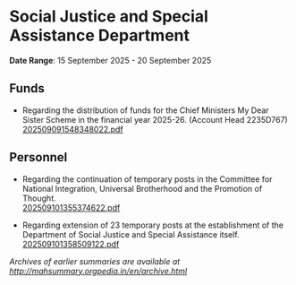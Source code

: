 # Social Justice and Special Assistance Department

**Date Range**: 15 September 2025 - 20 September 2025


## Funds
- Regarding the distribution of funds for the Chief Ministers My Dear Sister Scheme in the financial year 2025-26. (Account Head 2235D767)\
  [202509091548348022.pdf](https://gr.maharashtra.gov.in/Site/Upload/Government%20Resolutions/English/202509091548348022.pdf)

## Personnel
- Regarding the continuation of temporary posts in the Committee for National Integration, Universal Brotherhood and the Promotion of Thought.\
  [202509101355374622.pdf](https://gr.maharashtra.gov.in/Site/Upload/Government%20Resolutions/English/202509101355374622.pdf)

- Regarding extension of 23 temporary posts at the establishment of the Department of Social Justice and Special Assistance itself.\
  [202509101358509122.pdf](https://gr.maharashtra.gov.in/Site/Upload/Government%20Resolutions/English/202509101358509122.pdf)


*Archives of earlier summaries are available at http://mahsummary.orgpedia.in/en/archive.html*